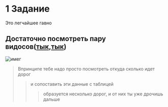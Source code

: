 # 1 Задание
Это легчайшее гавно
## Достаточно посмотреть пару видосов([тык](https://www.youtube.com/watch?v=p6w_gZZl69g&t=4s),[тык](https://www.youtube.com/watch?v=cMECwj6Raa8))

![имег](https://i.postimg.cc/3J4pNvLk/6-ED29-CFE-4-A18-40-EB-A862-CA8497-A710-A3.png)
>Впринципе тебе надо просто посмотреть откуда сколько идет дорог
>> и сопоставить эти данные с таблицей
>>> образуется несколько дорог, и от них ты уже дрочишь дальше